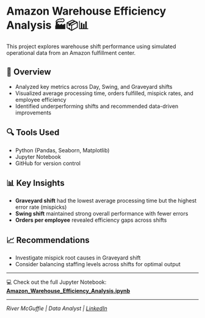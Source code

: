 # Amazon Warehouse Efficiency Analysis 🏭📦📊

This project explores warehouse shift performance using simulated operational data from an Amazon fulfillment center.

## 📌 Overview
- Analyzed key metrics across Day, Swing, and Graveyard shifts
- Visualized average processing time, orders fulfilled, mispick rates, and employee efficiency
- Identified underperforming shifts and recommended data-driven improvements

## 🔍 Tools Used
- Python (Pandas, Seaborn, Matplotlib)
- Jupyter Notebook
- GitHub for version control

## 📊 Key Insights
- **Graveyard shift** had the lowest average processing time but the highest error rate (mispicks)
- **Swing shift** maintained strong overall performance with fewer errors
- **Orders per employee** revealed efficiency gaps across shifts

## 📈 Recommendations
- Investigate mispick root causes in Graveyard shift
- Consider balancing staffing levels across shifts for optimal output

---

💻 Check out the full Jupyter Notebook:  
**[Amazon_Warehouse_Efficiency_Analysis.ipynb](./Amazon_Warehouse_Efficiency_Analysis.ipynb)**

---
_River McGuffie | Data Analyst | [LinkedIn](https://www.linkedin.com/in/river-mcguffie-36344a189/)_
